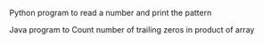 
Python program to read a number and print the pattern


Java program to Count number of trailing zeros in product of array
